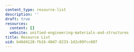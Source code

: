```yaml
---
content_type: resource-list
description: ''
draft: true
resources:
  content: []
  website: unified-engineering-materials-and-structures
title: Resource List
uid: b46d4128-fb16-40d7-8233-1d2c09fcc607
---
```

